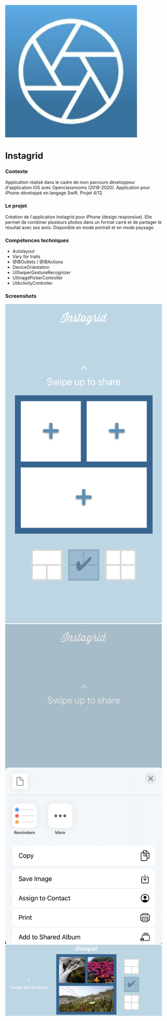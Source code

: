 ![](Documentation/Logo_Instagrid.png)

# Instagrid

### Contexte

Application réalisé dans le cadre de mon parcours développeur d'application iOS avec Openclassrooms (2018-2020).
Application pour iPhone développé en langage Swift.
Projet 4/12.

### Le projet

Création de l'application Instagrid pour iPhone (design responsive).
Elle permet de combiner plusieurs photos dans un format carré et de partager le résultat avec ses amis.
Disponible en mode portrait et en mode paysage.

### Compétences techniques

- Autolayout
- Vary for traits
- @IBOutlets / @IBActions
- DeviceOrientation
- UISwiperGestureRecognizer
- UIImagePickerController
- UIActivityController

### Screenshots

![](Documentation/Instagrid_screen1.png)
![](Documentation/Instagrid_screen2.png)
![](Documentation/Instagrid_screen3.png)
